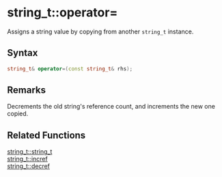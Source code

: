 
# string_t::operator=

Assigns a string value by copying from another `string_t` instance.

## Syntax

```cpp
string_t& operator=(const string_t& rhs);
```

## Remarks

Decrements the old string's reference count, and increments the new one copied.

## Related Functions

[string_t::string_t](https://github.com/RandyGaul/cute_framework/blob/master/doc/string/strpool/string_t.md)  
[string_t::incref](https://github.com/RandyGaul/cute_framework/blob/master/doc/string/strpool/incref.md)  
[string_t::decref](https://github.com/RandyGaul/cute_framework/blob/master/doc/string/strpool/decref.md)  
